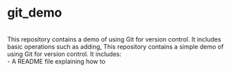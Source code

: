 # git_demo
<br>
This repository contains a demo of using Git for version control. It includes basic operations such as adding,
This repository contains a simple demo of using Git for version control. It includes:<br>
- A README file explaining how to